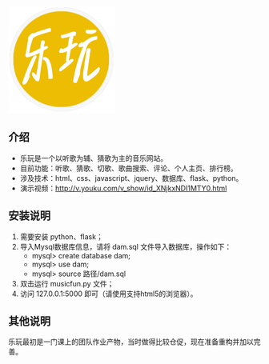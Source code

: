 ![logo](static/logo.png)

## 介绍
- 乐玩是一个以听歌为辅、猜歌为主的音乐网站。
- 目前功能：听歌、猜歌、切歌、歌曲搜索、评论、个人主页、排行榜。
- 涉及技术：html、css、javascript、jquery、数据库、flask、python。
- 演示视频：http://v.youku.com/v_show/id_XNjkxNDI1MTY0.html

## 安装说明
1. 需要安装 python、flask；
2. 导入Mysql数据库信息，请将 dam.sql 文件导入数据库，操作如下：
	- mysql> create database dam;
	- mysql> use dam;
	- mysql> source 路径/dam.sql
2. 双击运行 musicfun.py 文件；
3. 访问 127.0.0.1:5000 即可（请使用支持html5的浏览器）。

## 其他说明
乐玩最初是一门课上的团队作业产物，当时做得比较仓促，现在准备重构并加以完善。